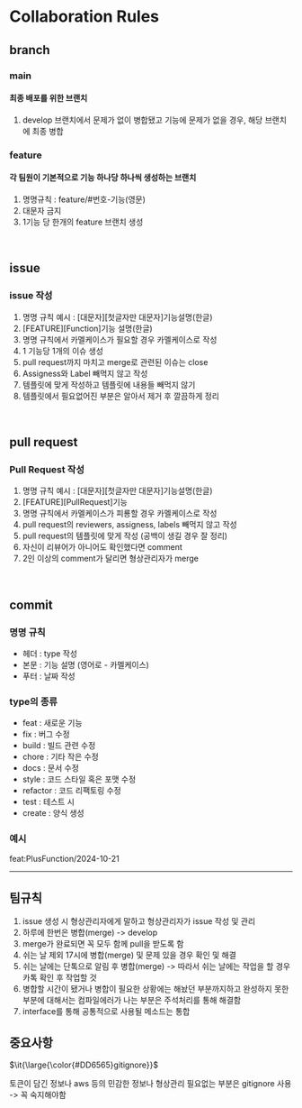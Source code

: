 # Collaboration Rules

## branch
### main
#### 최종 배포를 위한 브랜치
1. develop 브랜치에서 문제가 없이 병합됐고 기능에 문제가 없을 경우, 해당 브랜치에 최종 병합

### feature
#### 각 팀원이 기본적으로 기능 하나당 하나씩 생성하는 브랜치
1. 명명규칙 : feature/#번호-기능(영문)
2. 대문자 금지
3. 1기능 당 한개의 feature 브랜치 생성

<br/>

## issue
### issue 작성
1. 명명 규칙 예시 : [대문자][첫글자만 대문자]기능설명(한글)
2. [FEATURE][Function]기능 설명(한글)
3. 명명 규칙에서 카멜케이스가 필요할 경우 카멜케이스로 작성
4. 1 기능당 1개의 이슈 생성
5. pull request까지 마치고 merge로 관련된 이슈는 close
6. Assigness와 Label 빼먹지 않고 작성
7. 템플릿에 맞게 작성하고 템플릿에 내용들 빼먹지 않기
8. 템플릿에서 필요없어진 부분은 알아서 제거 후 깔끔하게 정리


<br/>

## pull request
### Pull Request 작성
1. 명명 규칙 예시 : [대문자][첫글자만 대문자]기능설명(한글)
2. [FEATURE][PullRequest]기능
3. 명명 규칙에서 카멜케이스가 피룡할 경우 카멜케이스로 작성
4. pull request의 reviewers, assigness, labels 빼먹지 않고 작성
5. pull request의 템플릿에 맞게 작성 (공백이 생길 경우 잘 정리)
6. 자신이 리뷰어가 아니어도 확인했다면 comment
7. 2인 이상의 comment가 달리면 형상관리자가 merge

<br/>

## commit
### 명명 규칙
- 헤더 : type 작성
- 본문 : 기능 설명 (영어로 - 카멜케이스)
- 푸터 : 날짜 작성

### type의 종류 <br/>
- feat : 새로운 기능 <br/>
- fix : 버그 수정 <br/>
- build : 빌드 관련 수정 <br/>
- chore : 기타 작은 수정 <br/>
- docs : 문서 수정 <br/>
- style : 코드 스타일 혹은 포맷 수정 <br/>
- refactor : 코드 리팩토링 수정 <br/>
- test : 테스트 시 <br/>
- create : 양식 생성

### 예시
feat:PlusFunction/2024-10-21

<hr>

## 팀규칙

1. issue 생성 시 형상관리자에게 말하고 형상관리자가 issue 작성 및 관리
2. 하루에 한번은 병합(merge) -> develop
3. merge가 완료되면 꼭 모두 함께 pull을 받도록 함
4. 쉬는 날 제외 17시에 병합(merge) 및 문제 있을 경우 확인 및 해결
5. 쉬는 날에는 단톡으로 알림 후 병합(merge) -> 따라서 쉬는 날에는 작업을 할 경우 카톡 확인 후 작업할 것
6. 병합할 시간이 됐거나 병합이 필요한 상황에는 해놨던 부분까지하고 완성하지 못한 부분에 대해서는 컴파일에러가 나는 부분은 주석처리를 통해 해결함
7. interface를 통해 공통적으로 사용될 메소드는 통합

## 중요사항
<p>$\it{\large{\color{#DD6565}gitignore}}$</p>
토큰이 담긴 정보나 aws 등의 민감한 정보나 형상관리 필요없는 부분은 gitignore 사용 -> 꼭 숙지해야함
